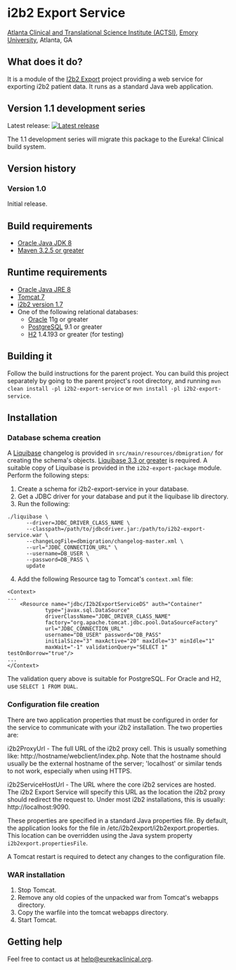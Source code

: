 # i2b2 Export Service
[Atlanta Clinical and Translational Science Institute (ACTSI)](http://www.actsi.org), [Emory University](http://www.emory.edu), Atlanta, GA

## What does it do?
It is a module of the [I2b2 Export](https://github.com/eurekaclinical/i2b2-export) project providing a web service for exporting i2b2 patient data. It runs as a standard Java web application.

## Version 1.1 development series
Latest release: [![Latest release](https://maven-badges.herokuapp.com/maven-central/org.eurekaclinical/i2b2-export-service/badge.svg)](https://maven-badges.herokuapp.com/maven-central/org.eurekaclinical/i2b2-export-service)

The 1.1 development series will migrate this package to the Eureka! Clinical build system.

## Version history
### Version 1.0
Initial release.

## Build requirements
* [Oracle Java JDK 8](http://www.oracle.com/technetwork/java/javase/overview/index.html)
* [Maven 3.2.5 or greater](https://maven.apache.org)

## Runtime requirements
* [Oracle Java JRE 8](http://www.oracle.com/technetwork/java/javase/overview/index.html)
* [Tomcat 7](https://tomcat.apache.org)
* [i2b2 version 1.7](http://www.i2b2.org)
* One of the following relational databases:
  * [Oracle](https://www.oracle.com/database/index.html) 11g or greater
  * [PostgreSQL](https://www.postgresql.org) 9.1 or greater
  * [H2](http://h2database.com) 1.4.193 or greater (for testing)

## Building it
Follow the build instructions for the parent project. You can build this project separately by going to the parent project's root directory, and running `mvn clean install -pl i2b2-export-service` or `mvn install -pl i2b2-export-service`.

## Installation
### Database schema creation
A [Liquibase](http://www.liquibase.org) changelog is provided in `src/main/resources/dbmigration/` for creating the schema's objects. [Liquibase 3.3 or greater](http://www.liquibase.org/download/index.html) is required. A suitable copy of Liquibase is provided in the `i2b2-export-package` module.
Perform the following steps:
1) Create a schema for i2b2-export-service in your database.
2) Get a JDBC driver for your database and put it the liquibase lib directory.
3) Run the following:
```
./liquibase \
      --driver=JDBC_DRIVER_CLASS_NAME \
      --classpath=/path/to/jdbcdriver.jar:/path/to/i2b2-export-service.war \
      --changeLogFile=dbmigration/changelog-master.xml \
      --url="JDBC_CONNECTION_URL" \
      --username=DB_USER \
      --password=DB_PASS \
      update
```
4) Add the following Resource tag to Tomcat's `context.xml` file:
```
<Context>
...
    <Resource name="jdbc/I2b2ExportServiceDS" auth="Container"
            type="javax.sql.DataSource"
            driverClassName="JDBC_DRIVER_CLASS_NAME"
            factory="org.apache.tomcat.jdbc.pool.DataSourceFactory"
            url="JDBC_CONNECTION_URL"
            username="DB_USER" password="DB_PASS"
            initialSize="3" maxActive="20" maxIdle="3" minIdle="1"
            maxWait="-1" validationQuery="SELECT 1" testOnBorrow="true"/>
...
</Context>
```

The validation query above is suitable for PostgreSQL. For Oracle and H2, use
`SELECT 1 FROM DUAL`.

### Configuration file creation
There are two application properties that must be configured in order for the
service to communicate with your i2b2 installation. The two properties are:

i2b2ProxyUrl - The full URL of the i2b2 proxy cell. This is usually something like:
 http://hostname/webclient/index.php. Note that the hostname should usually be
 the external hostname of the server; 'localhost' or similar tends to not work,
 especially when using HTTPS.

i2b2ServiceHostUrl - The URL where the core i2b2 services are hosted. The i2b2
 Export Service will specify this URL as the location the i2b2 proxy should 
 redirect the request to. Under most i2b2 installations, this is usually:
 http://localhost:9090.


These properties are specified in a standard Java properties file. By default,
the application looks for the file in /etc/i2b2export/i2b2export.properties.
This location can be overridden using the Java system property `i2b2export.propertiesFile`.

A Tomcat restart is required to detect any changes to the configuration file.

### WAR installation
1) Stop Tomcat.
2) Remove any old copies of the unpacked war from Tomcat's webapps directory.
3) Copy the warfile into the tomcat webapps directory.
4) Start Tomcat.

## Getting help
Feel free to contact us at help@eurekaclinical.org.
